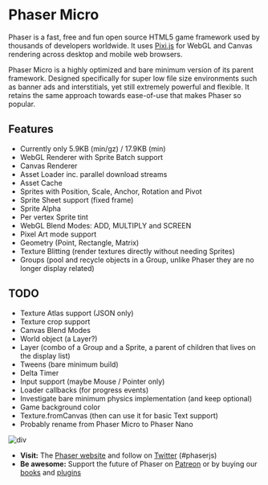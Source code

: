 # Phaser Micro

Phaser is a fast, free and fun open source HTML5 game framework used by thousands of developers worldwide. It uses [Pixi.js](https://github.com/GoodBoyDigital/pixi.js/) for WebGL and Canvas rendering across desktop and mobile web browsers.

Phaser Micro is a highly optimized and bare minimum version of its parent framework. Designed specifically for super low file size environments such as banner ads and interstitials, yet still extremely powerful and flexible. It retains the same approach towards ease-of-use that makes Phaser so popular.

## Features

* Currently only 5.9KB (min/gz) / 17.9KB (min)
* WebGL Renderer with Sprite Batch support
* Canvas Renderer
* Asset Loader inc. parallel download streams
* Asset Cache
* Sprites with Position, Scale, Anchor, Rotation and Pivot
* Sprite Sheet support (fixed frame)
* Sprite Alpha
* Per vertex Sprite tint
* WebGL Blend Modes: ADD, MULTIPLY and SCREEN
* Pixel Art mode support
* Geometry (Point, Rectangle, Matrix)
* Texture Blitting (render textures directly without needing Sprites)
* Groups (pool and recycle objects in a Group, unlike Phaser they are no longer display related)

## TODO

* Texture Atlas support (JSON only)
* Texture crop support
* Canvas Blend Modes
* World object (a Layer?)
* Layer (combo of a Group and a Sprite, a parent of children that lives on the display list)
* Tweens (bare minimum build)
* Delta Timer
* Input support (maybe Mouse / Pointer only)
* Loader callbacks (for progress events)
* Investigate bare minimum physics implementation (and keep optional)
* Game background color
* Texture.fromCanvas (then can use it for basic Text support)
* Probably rename from Phaser Micro to Phaser Nano

![div](http://www.phaser.io/images/github/div.png)

* **Visit:** The [Phaser website](http://phaser.io) and follow on [Twitter](https://twitter.com/photonstorm) (#phaserjs)
* **Be awesome:** Support the future of Phaser on [Patreon](https://www.patreon.com/photonstorm) or by buying our [books](http://phaser.io/shop/books) and [plugins](http://phaser.io/shop/plugins)
